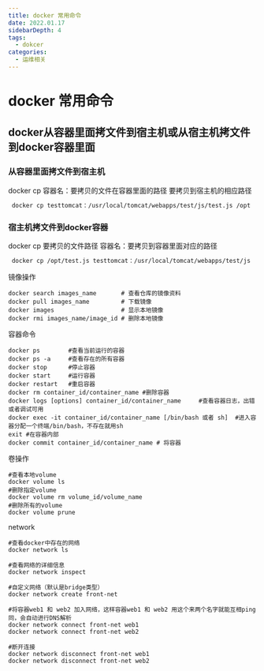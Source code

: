 ```yaml
---
title: docker 常用命令
date: 2022.01.17
sidebarDepth: 4
tags:
  - dokcer
categories:
  - 运维相关
---
```



#  docker 常用命令

## docker从容器里面拷文件到宿主机或从宿主机拷文件到docker容器里面
###  从容器里面拷文件到宿主机
 docker cp 容器名：要拷贝的文件在容器里面的路径       要拷贝到宿主机的相应路径 
```bash
 docker cp testtomcat：/usr/local/tomcat/webapps/test/js/test.js /opt
```

###  宿主机拷文件到docker容器
  docker cp 要拷贝的文件路径 容器名：要拷贝到容器里面对应的路径
```bash
 docker cp /opt/test.js testtomcat：/usr/local/tomcat/webapps/test/js
```

镜像操作

```
docker search images_name       # 查看仓库的镜像资料
docker pull images_name         # 下载镜像
docker images                   # 显示本地镜像
docker rmi images_name/image_id # 删除本地镜像

```

容器命令

```
docker ps        #查看当前运行的容器
docker ps -a     #查看存在的所有容器
docker stop      #停止容器
docker start     #运行容器
docker restart   #重启容器
docker rm container_id/container_name #删除容器
docker logs [options] container_id/container_name     #查看容器日志，出错或者调试可用
docker exec -it container_id/container_name [/bin/bash 或者 sh]  #进入容器分配一个终端/bin/bash，不存在就用sh
exit #在容器内部 
docker commit container_id/container_name # 将容器
```

卷操作

```
#查看本地volume
docker volume ls
#删除指定volume
docker volume rm volume_id/volume_name
#删除所有的volume
docker volume prune

```

network

```
#查看docker中存在的网络
docker network ls

#查看网络的详细信息
docker network inspect

#自定义网络（默认是bridge类型）
docker network create front-net

#将容器web1 和 web2 加入网络，这样容器web1 和 web2 用这个来两个名字就能互相ping同，会自动进行DNS解析
docker network connect front-net web1
docker network connect front-net web2

#断开连接
docker network disconnect front-net web1
docker network disconnect front-net web2

```

